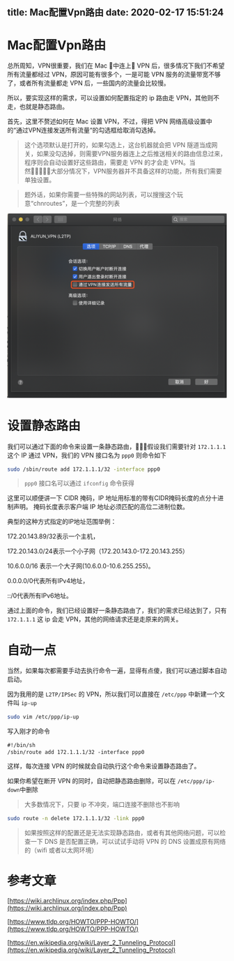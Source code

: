 title: Mac配置Vpn路由
date: 2020-02-17 15:51:24
---

# Mac配置Vpn路由

总所周知，VPN很重要，我们在 Mac 中连上 VPN 后，很多情况下我们不希望所有流量都经过 VPN，原因可能有很多个，一是可能 VPN 服务的流量带宽不够了，或者所有流量都走 VPN 后，一些国内的流量会比较慢。

所以，要实现这样的需求，可以设置如何配置指定的 ip 路由走 VPN，其他则不走，也就是静态路由。

首先，这里不赘述如何在 Mac 设置 VPN，不过，得把 VPN 网络高级设置中的“通过VPN连接发送所有流量“的勾选框给取消勾选掉。

> 这个选项默认是打开的，如果勾选上，这台机器就会把 VPN 隧道当成网关，如果没勾选掉，则需要VPN服务器连上之后推送相关的路由信息过来，程序则会自动设置好这些路由，需要走 VPN 的才会走 VPN。当然大部分情况下，VPN服务器并不具备这样的功能，所有我们需要单独设置。

> 题外话，如果你需要一些特殊的网站列表，可以搜搜这个玩意“chnroutes”，是一个完整的列表 

![img](./mac-setup-ipsec-spec-route/WX20200217-204905@2x.png)

# 设置静态路由
我们可以通过下面的命令来设置一条静态路由，假设我们需要针对 `172.1.1.1` 这个 IP 通过 VPN，我们的 VPN 接口名为 `ppp0` 则命令如下

``` bash
sudo /sbin/route add 172.1.1.1/32 -interface ppp0
```

> `ppp0` 接口名可以通过 `ifconfig` 命令获得

这里可以顺便讲一下 CIDR 掩码，IP 地址用标准的带有CIDR掩码长度的点分十进制声明。 掩码长度表示客户端 IP 地址必须匹配的高位二进制位数。

典型的这种方式指定的IP地址范围举例：

172.20.143.89/32表示一个主机， 

172.20.143.0/24表示一个小子网（172.20.143.0-172.20.143.255）

10.6.0.0/16 表示一个大子网(10.6.0.0-10.6.255.255)。

0.0.0.0/0代表所有IPv4地址，

::/0代表所有IPv6地址。

通过上面的命令，我们已经设置好一条静态路由了，我们的需求已经达到了，只有 `172.1.1.1` 这 ip 会走 VPN，其他的网络请求还是走原来的网关。

# 自动一点
当然，如果每次都需要手动去执行命令一遍，显得有点傻，我们可以通过脚本自动启动。

因为我用的是 `L2TP/IPSec` 的 VPN，所以我们可以直接在 `/etc/ppp` 中新建一个文件叫 `ip-up`

``` bash
sudo vim /etc/ppp/ip-up
```
写入刚才的命令

```
#!/bin/sh
/sbin/route add 172.1.1.1/32 -interface ppp0
```

这样，每次连接 VPN 的时候就会自动执行这个命令来设置静态路由了。

如果你希望在断开 VPN 的同时，自动把静态路由删除，可以在 `/etc/ppp/ip-down`中删除

> 大多数情况下，只要 ip 不冲突，端口连接不删除也不影响

``` bash
sudo route -n delete 172.1.1.1/32 -link ppp0
```

> 如果按照这样的配置还是无法实现静态路由，或者有其他网络问题，可以检查一下 DNS 是否配置正确，可以试试手动将 VPN 的 DNS 设置成原有网络的（wifi 或者以太网环境）

# 参考文章
[https://wiki.archlinux.org/index.php/Ppp](https://wiki.archlinux.org/index.php/Ppp)

[https://www.tldp.org/HOWTO/PPP-HOWTO/](https://www.tldp.org/HOWTO/PPP-HOWTO/)

[https://en.wikipedia.org/wiki/Layer_2_Tunneling_Protocol](https://en.wikipedia.org/wiki/Layer_2_Tunneling_Protocol)